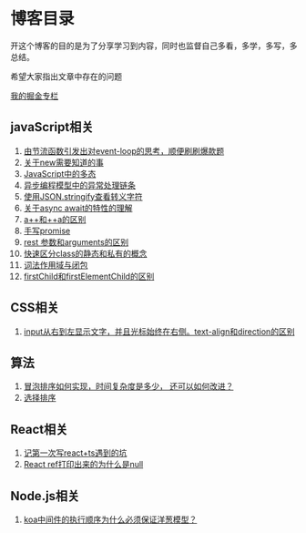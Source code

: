 # 博客目录

开这个博客的目的是为了分享学习到内容，同时也监督自己多看，多学，多写，多总结。

希望大家指出文章中存在的问题

[我的掘金专栏](https://juejin.im/user/5b6c50d9e51d4513ee6e24ae/posts)

## javaScript相关

1. [由节流函数引发出对event-loop的思考，顺便刷刷爆款题](<https://github.com/lovelmh13/myBlog/issues/1>)
2. [关于new需要知道的事](<https://github.com/lovelmh13/myBlog/issues/2>)
3. [JavaScript中的多态](<https://github.com/lovelmh13/myBlog/issues/4>)
4. [异步编程模型中的异常处理链条](<https://github.com/lovelmh13/myBlog/issues/5>)
5. [使用JSON.stringify查看转义字符](<https://github.com/lovelmh13/myBlog/issues/6>)
6. [关于async await的特性的理解](<https://github.com/lovelmh13/myBlog/issues/7>)
7. [a++和++a的区别](https://github.com/lovelmh13/myBlog/issues/9)
8. [手写promise](https://github.com/lovelmh13/One-question-a-day/issues/28)
9. [rest 参数和arguments的区别](https://github.com/lovelmh13/myBlog/issues/10)
10. [快速区分class的静态和私有的概念](https://github.com/lovelmh13/myBlog/issues/11)
11. [词法作用域与闭包](https://github.com/lovelmh13/One-question-a-day/issues/29)
12. [firstChild和firstElementChild的区别](https://github.com/lovelmh13/myBlog/issues/14)

## CSS相关
1. [input从右到左显示文字，并且光标始终在右侧。text-align和direction的区别](https://github.com/lovelmh13/myBlog/issues/13)

## 算法
1. [冒泡排序如何实现，时间复杂度是多少， 还可以如何改进？](https://github.com/lovelmh13/One-question-a-day/issues/30)
2. [选择排序](https://github.com/lovelmh13/One-question-a-day/issues/31)

## React相关

1. [记第一次写react+ts遇到的坑](<https://github.com/lovelmh13/myBlog/issues/8>)
2. [React ref打印出来的为什么是null](https://github.com/lovelmh13/myBlog/issues/12)

## Node.js相关

1. [koa中间件的执行顺序为什么必须保证洋葱模型？](<https://github.com/lovelmh13/myBlog/issues/3>)

